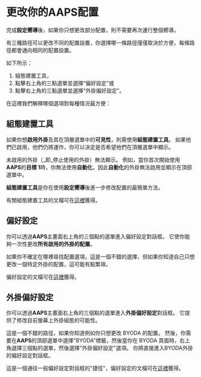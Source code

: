# 更改你的AAPS配置

完成**設定嚮導**後，如果你只想更改部分配置，則不需要再次運行整個嚮導。

有三種路徑可以更改不同的配置設置，你選擇哪一條路徑僅僅取決於方便，每條路徑都會通向相同的配置設置。

如下所示：

1. 組態建置工具，
1. 點擊右上角的三點選單並選擇“偏好設定”或
1. 點擊右上角的三點選單並選擇“外掛偏好設定”。

在這裡我們解釋哪個選項對每種情況最方便：

## 組態建置工具

如果你想**啟用外掛**及其在頂層選單中的**可見性**，則需使用**組態建置工具**。 如果他們已啟用，他們仍將運作，你可以決定是否希望他們在頂層選單中顯示。

未啟用的外掛（_即_停止使用的外掛）無法顯示。 例如，當你首次開始使用**AAPS**的**目標 1**時，你無法使用**自動化**，因此**自動化**的外掛無法啟用並顯示在頂部選單中。

**組態建置工具**是你在使用**設定嚮導**後進一步修改配置的最簡單方法。

有關組態建置工具的文檔可在[這裡](../SettingUpAaps/ConfigBuilder.md)獲得。

## 偏好設定

你可以透過**AAPS**主畫面右上角的三個點的選單進入偏好設定對話框。 它使你能夠一次性更改**所有啟用的外掛的配置**。

如果你不確定在哪裡尋找配置選項，這是一個不錯的選擇，但如果你知道自己只想更改一個特定外掛的配置，這可能有點繁瑣。

偏好設定的文檔可在[這裡](../SettingUpAaps/Preferences.md)獲得。


## 外掛偏好設定

你可以透過**AAPS**主畫面右上角的三個點的選單進入**外掛偏好設定**對話框。 它提供了修改目前螢幕上外掛組態的可能性。

這是一個不錯的路徑，如果你知道例如你只想更改 BYODA 的配置。 然後，你需要在**AAPS**的頂部選單中選擇"BYODA"標籤，然後當你在 BYODA 頁面時，右上角選擇三個點的選單，然後選擇"外掛偏好設定"選項。 你將直接進入BYODA外掛的偏好設定對話框。

這是一個通往一般偏好設定對話框的"捷徑"，偏好設定的文檔可在[這裡](../SettingUpAaps/Preferences.md)獲得。
